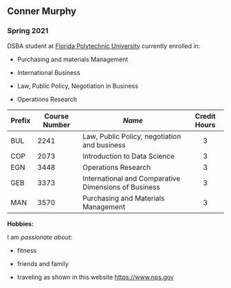 ## Conner Murphy

### Spring 2021 

DSBA student at [Florida Polytechnic University](https://www.floridapoly.edu) currently enrolled in: 

- Purchasing and materials Management

- International Business

- Law, Public Policy, Negotiation in Business

- Operations Research

| **Prefix** | **Course Number** | _Name_                                       | Credit Hours |
|--------|---------------|---------------------------------------------------   |:------------:|
| BUL    | 2241          |    Law, Public Policy, negotiation and business      |  3           |
| COP    | 2073          |   Introduction to Data Science                       |  3           |
| EGN    | 3448          |     Operations Research                              |  3           |
| GEB    | 3373          | International and Comparative Dimensions of Business |  3           |
| MAN    | 3570          | Purchasing and Materials Management                  |  3           |



**Hobbies:**

I am _passionate about_: 

- fitness

- friends and family

- traveling as shown in this website <https://www.nps.gov>